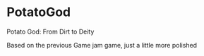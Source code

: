 PotatoGod
=========

Potato God: From Dirt to Deity

Based on the previous Game jam game, just a little more polished
